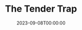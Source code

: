 ---
title: The Tender Trap
date: 2023-09-08T00:00:00
opening_date: 1971-05-21
closing_date: 1971-06-05
layout: productions
program:
Theatre: Theatre Jacksonville
Venue: Little Theatre
cast:
- Charlie Reader: Allen Hall
- Poppy Matson: Norma Doherty
- Joe McCall: Nelson Mashour
- Jessica Collins: Katie Raven
- Sylvia Crewes: Susie Hall
- Julie Gillis: Colleen Heekin
- Earl Lindquist: Doug Thomas
- Ricardo Schwartz: Fernando Velandia
crew:
- Director: Robert Knowles
- Technical Director: Ham Waddell
- Stage Manager: Terry McIntire
- Lighting:
  - Ken Moody
  - Lloyd Jeffords
- Sound:
  - Karen Wakefield
  - Lloyd Jeffords
- Costumes: Gert Berman
- Properties:
  - Katie Raven
  - Vivienne Winemiller
  - Karen Wakefield
  - Paula Goldman
- Set Construction:
  - Lloyd Jeffords
  - Tim Tyndall
  - Lynn Morton
  - Bill Seimer
- Make-up: Marshall Grauer
- Publicity: Diane Somerville
- Box Office:
  - Ann Dubow
  - Gert Berman
---